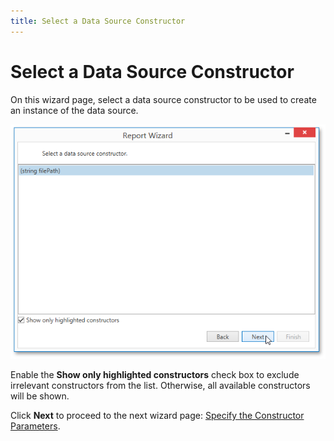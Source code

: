 ```yaml
---
title: Select a Data Source Constructor
---
```

# Select a Data Source Constructor
On this wizard page, select a data source constructor to be used to create an instance of the data source.

![WpfReportWizard_Object_SelectDataSourceConstructor](../../../../../../images/img122880.png)

Enable the **Show only highlighted constructors** check box to exclude irrelevant constructors from the list. Otherwise, all available constructors will be shown.

Click **Next** to proceed to the next wizard page: [Specify the Constructor Parameters](specify-the-constructor-parameters.md).